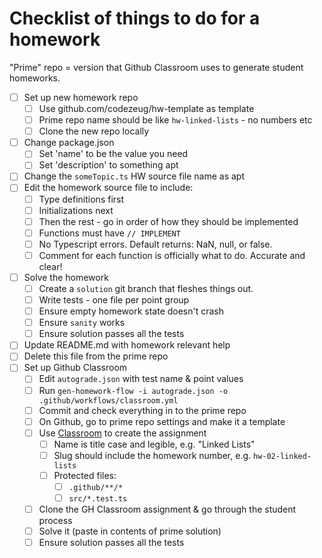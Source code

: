 # Checklist of things to do for a homework

"Prime" repo = version that Github Classroom uses to generate student homeworks.

- [ ] Set up new homework repo
  - [ ] Use github.com/codezeug/hw-template as template
  - [ ] Prime repo name should be like `hw-linked-lists` - no numbers etc
  - [ ] Clone the new repo locally
- [ ] Change package.json
  - [ ] Set 'name' to be the value you need
  - [ ] Set 'description' to something apt
- [ ] Change the `someTopic.ts` HW source file name as apt
- [ ] Edit the homework source file to include:
  - [ ] Type definitions first
  - [ ] Initializations next
  - [ ] Then the rest - go in order of how they should be implemented
  - [ ] Functions must have `// IMPLEMENT`
  - [ ] No Typescript errors. Default returns: NaN, null, or false.
  - [ ] Comment for each function is officially what to do. Accurate and clear!
- [ ] Solve the homework
  - [ ] Create a `solution` git branch that fleshes things out.
  - [ ] Write tests - one file per point group
  - [ ] Ensure empty homework state doesn't crash
  - [ ] Ensure `sanity` works
  - [ ] Ensure solution passes all the tests
- [ ] Update README.md with homework relevant help
- [ ] Delete this file from the prime repo
- [ ] Set up Github Classroom
  - [ ] Edit `autograde.json` with test name & point values
  - [ ] Run `gen-homework-flow -i autograde.json -o .github/workflows/classroom.yml`
  - [ ] Commit and check everything in to the prime repo
  - [ ] On Github, go to prime repo settings and make it a template
  - [ ] Use [Classroom](https://classroom.github.com/classrooms/191127683-cf2) to create the assignment
    - [ ] Name is title case and legible, e.g. "Linked Lists"
    - [ ] Slug should include the homework number, e.g. `hw-02-linked-lists`
    - [ ] Protected files:
      - [ ] `.github/**/*`
      - [ ] `src/*.test.ts`
  - [ ] Clone the GH Classroom assignment & go through the student process
  - [ ] Solve it (paste in contents of prime solution)
  - [ ] Ensure solution passes all the tests

